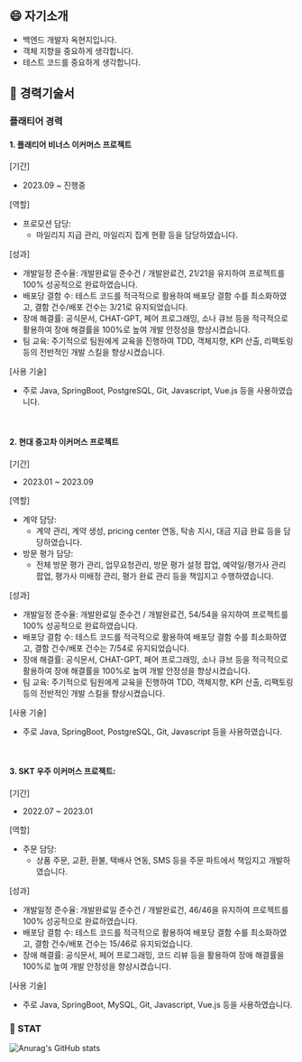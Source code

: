 <!--
**hyunji-ok/hyunji-ok** is a ✨ _special_ ✨ repository because its `README.md` (this file) appears on your GitHub profile.

Here are some ideas to get you started:

- 🔭 I’m currently working on ...
- 🌱 I’m currently learning ...
- 👯 I’m looking to collaborate on ...
- 🤔 I’m looking for help with ...
- 💬 Ask me about ...
- 📫 How to reach me: ...
- 😄 Pronouns: ...
- ⚡ Fun fact: ...
-->

## 😄 자기소개

- 백엔드 개발자 옥현지입니다.
- 객체 지향을 중요하게 생각합니다.
- 테스트 코드를 중요하게 생각합니다.


## 🌱 경력기술서

### 플래티어 경력

#### 1. 플래티어 비너스 이커머스 프로젝트

[기간]
- 2023.09 ~ 진행중

[역할]
- 프로모션 담당:
  - 마일리지 지급 관리, 마일리지 집계 현황 등을 담당하였습니다.

[성과]
- 개발일정 준수율: 개발완료일 준수건 / 개발완료건, 21/21을 유지하여 프로젝트를 100% 성공적으로 완료하였습니다.
- 배포당 결함 수: 테스트 코드를 적극적으로 활용하여 배포당 결함 수를 최소화하였고, 결함 건수/배포 건수는 3/21로 유지되었습니다.
- 장애 해결률: 공식문서, CHAT-GPT, 페어 프로그래밍, 소나 큐브 등을 적극적으로 활용하여 장애 해결률을 100%로 높여 개발 안정성을 향상시켰습니다.
- 팀 교육: 주기적으로 팀원에게 교육을 진행하여 TDD, 객체지향, KPI 산출, 리팩토링 등의 전반적인 개발 스킬을 향상시켰습니다.

[사용 기술]
- 주로 Java, SpringBoot, PostgreSQL, Git, Javascript, Vue.js 등을 사용하였습니다.

<br/>

#### 2. 현대 중고차 이커머스 프로젝트

[기간]
- 2023.01 ~ 2023.09

[역할]
- 계약 담당:
  - 계약 관리, 계약 생성, pricing center 연동, 탁송 지시, 대금 지급 완료 등을 담당하였습니다.
- 방문 평가 담당:
  - 전체 방문 평가 관리, 업무요청관리, 방문 평가 설정 팝업, 예약일/평가사 관리 팝업, 평가사 미배정 관리, 평가 완료 관리 등을 책임지고 수행하였습니다.
    
[성과]
- 개발일정 준수율: 개발완료일 준수건 / 개발완료건, 54/54을 유지하여 프로젝트를 100% 성공적으로 완료하였습니다.
- 배포당 결함 수: 테스트 코드를 적극적으로 활용하여 배포당 결함 수를 최소화하였고, 결함 건수/배포 건수는 7/54로 유지되었습니다.
- 장애 해결률: 공식문서, CHAT-GPT, 페어 프로그래밍, 소나 큐브 등을 적극적으로 활용하여 장애 해결률을 100%로 높여 개발 안정성을 향상시켰습니다.
- 팀 교육: 주기적으로 팀원에게 교육을 진행하여 TDD, 객체지향, KPI 산출, 리팩토링 등의 전반적인 개발 스킬을 향상시켰습니다.
  
[사용 기술]
- 주로 Java, SpringBoot, PostgreSQL, Git, Javascript 등을 사용하였습니다.

<br/>
  
#### 3. SKT 우주 이커머스 프로젝트:

[기간]
- 2022.07 ~ 2023.01

[역할]
- 주문 담당:
    - 상품 주문, 교환, 환불, 택배사 연동, SMS 등을 주문 파트에서 책임지고 개발하였습니다.

[성과]
- 개발일정 준수율: 개발완료일 준수건 / 개발완료건, 46/46을 유지하여 프로젝트를 100% 성공적으로 완료하였습니다.
- 배포당 결함 수: 테스트 코드를 적극적으로 활용하여 배포당 결함 수를 최소화하였고, 결함 건수/배포 건수는 15/46로 유지되었습니다.
- 장애 해결률: 공식문서, 페어 프로그래밍, 코드 리뷰 등을 활용하여 장애 해결률을 100%로 높여 개발 안정성을 향상시켰습니다.

[사용 기술]
- 주로 Java, SpringBoot, MySQL, Git, Javascript, Vue.js 등을 사용하였습니다.


### 🔭 STAT

![Anurag's GitHub stats](https://github-readme-stats.vercel.app/api?username=hyunji-ok&show_icons=true&theme=radical)

